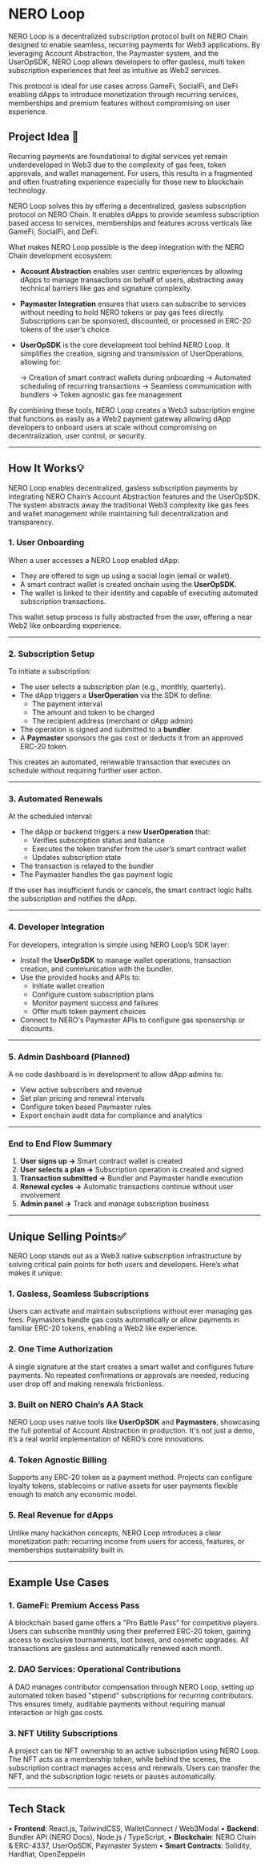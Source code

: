 # NERO Loop

NERO Loop is a decentralized subscription protocol built on NERO Chain designed to enable seamless, recurring payments for Web3 applications. 
By leveraging Account Abstraction, the Paymaster system, and the UserOpSDK, NERO Loop allows developers to offer gasless, multi token subscription experiences that feel as intuitive as Web2 services.

This protocol is ideal for use cases across GameFi, SocialFi, and DeFi enabling dApps to introduce monetization through recurring services, memberships and premium features without compromising on user experience.

## Project Idea 🧠

Recurring payments are foundational to digital services yet remain underdeveloped in Web3 due to the complexity of gas fees, token approvals, and wallet management. 
For users, this results in a fragmented and often frustrating experience especially for those new to blockchain technology.

NERO Loop solves this by offering a decentralized, gasless subscription protocol on NERO Chain. 
It enables dApps to provide seamless subscription based access to services, memberships and features across verticals like GameFi, SocialFi, and DeFi.

What makes NERO Loop possible is the deep integration with the NERO Chain development ecosystem:

- **Account Abstraction** enables user centric experiences by allowing dApps to manage transactions on behalf of users, abstracting away technical barriers like gas and signature complexity.
  
- **Paymaster Integration** ensures that users can subscribe to services without needing to hold NERO tokens or pay gas fees directly. Subscriptions can be sponsored, discounted, or processed in ERC-20 tokens of the user’s choice.
  
- **UserOpSDK** is the core development tool behind NERO Loop. It simplifies the creation, signing and transmission of UserOperations, allowing for:

  -> Creation of smart contract wallets during onboarding
  -> Automated scheduling of recurring transactions
  -> Seamless communication with bundlers
  -> Token agnostic gas fee management

By combining these tools, NERO Loop creates a Web3 subscription engine that functions as easily as a Web2 payment gateway allowing dApp developers to onboard users at scale without compromising on decentralization, user control, or security.

---

## How It Works💡

NERO Loop enables decentralized, gasless subscription payments by integrating NERO Chain’s Account Abstraction features and the UserOpSDK. The system abstracts away the traditional Web3 complexity like gas fees and wallet management while maintaining full decentralization and transparency.

### 1. User Onboarding

When a user accesses a NERO Loop enabled dApp:

- They are offered to sign up using a social login (email or wallet).
- A smart contract wallet is created onchain using the **UserOpSDK**.
- The wallet is linked to their identity and capable of executing automated subscription transactions.

This wallet setup process is fully abstracted from the user, offering a near Web2 like onboarding experience.

---

### 2. Subscription Setup

To initiate a subscription:

- The user selects a subscription plan (e.g., monthly, quarterly).
- The dApp triggers a **UserOperation** via the SDK to define:
  - The payment interval
  - The amount and token to be charged
  - The recipient address (merchant or dApp admin)
- The operation is signed and submitted to a **bundler**.
- A **Paymaster** sponsors the gas cost or deducts it from an approved ERC-20 token.

This creates an automated, renewable transaction that executes on schedule without requiring further user action.

---

### 3. Automated Renewals

At the scheduled interval:

- The dApp or backend triggers a new **UserOperation** that:
  - Verifies subscription status and balance
  - Executes the token transfer from the user’s smart contract wallet
  - Updates subscription state
- The transaction is relayed to the bundler
- The Paymaster handles the gas payment logic

If the user has insufficient funds or cancels, the smart contract logic halts the subscription and notifies the dApp.

---

### 4. Developer Integration

For developers, integration is simple using NERO Loop’s SDK layer:

- Install the **UserOpSDK** to manage wallet operations, transaction creation, and communication with the bundler.
- Use the provided hooks and APIs to:
  - Initiate wallet creation
  - Configure custom subscription plans
  - Monitor payment success and failures
  - Offer multi token payment choices
- Connect to NERO's Paymaster APIs to configure gas sponsorship or discounts.

---

### 5. Admin Dashboard (Planned)

A no code dashboard is in development to allow dApp admins to:

- View active subscribers and revenue
- Set plan pricing and renewal intervals
- Configure token based Paymaster rules
- Export onchain audit data for compliance and analytics

---

### End to End Flow Summary

1. **User signs up →** Smart contract wallet is created
2. **User selects a plan →** Subscription operation is created and signed
3. **Transaction submitted →** Bundler and Paymaster handle execution
4. **Renewal cycles →** Automatic transactions continue without user involvement
5. **Admin panel →** Track and manage subscription business

---

## Unique Selling Points✅

NERO Loop stands out as a Web3 native subscription infrastructure by solving critical pain points for both users and developers. 
Here’s what makes it unique:

### 1. Gasless, Seamless Subscriptions
Users can activate and maintain subscriptions without ever managing gas fees. Paymasters handle gas costs automatically or allow payments in familiar ERC-20 tokens, enabling a Web2 like experience.

### 2. One Time Authorization
A single signature at the start creates a smart wallet and configures future payments. 
No repeated confirmations or approvals are needed, reducing user drop off and making renewals frictionless.

### 3. Built on NERO Chain’s AA Stack
NERO Loop uses native tools like **UserOpSDK** and **Paymasters**, showcasing the full potential of Account Abstraction in production. 
It's not just a demo, it’s a real world implementation of NERO’s core innovations.

### 4. Token Agnostic Billing
Supports any ERC-20 token as a payment method. 
Projects can configure loyalty tokens, stablecoins or native assets for user payments flexible enough to match any economic model.

### 5. Real Revenue for dApps
 Unlike many hackathon concepts, NERO Loop introduces a clear monetization path: recurring income from users for access, features, or memberships sustainability built in.

 ---

## Example Use Cases

### 1. GameFi: Premium Access Pass
A blockchain based game offers a "Pro Battle Pass" for competitive players. Users can subscribe monthly using their preferred ERC-20 token, gaining access to exclusive tournaments, loot boxes, and cosmetic upgrades. All transactions are gasless and automatically renewed each month.

### 2. DAO Services: Operational Contributions
A DAO manages contributor compensation through NERO Loop, setting up automated token based "stipend" subscriptions for recurring contributors. 
This ensures timely, auditable payments without requiring manual interaction or high gas costs.

### 3. NFT Utility Subscriptions
A project can tie NFT ownership to an active subscription using NERO Loop. The NFT acts as a membership token, while behind the scenes, the subscription contract manages access and renewals. 
Users can transfer the NFT, and the subscription logic resets or pauses automatically.

---

## Tech Stack

• **Frontend**: React.js, TailwindCSS, WalletConnect / Web3Modal
• **Backend**: Bundler API (NERO Docs), Node.js / TypeScript, 
• **Blockchain**: NERO Chain & ERC-4337, UserOpSDK, Paymaster System
• **Smart Contracts**: Solidity, Hardhat, OpenZeppelin

